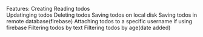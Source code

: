 Features:
	Creating
	Reading todos		
	Updatinging todos
	Deleting todos
	Saving todos on local disk
	Saving todos in remote database(firebase)
	Attaching todos to a specific username if using firebase
	Filtering todos by text
	Filtering todos by age(date added)
